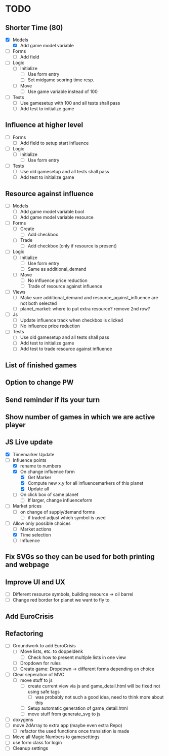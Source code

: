 # TODO

## **Shorter Time (80)**

- [x] Models
  - [x] Add game model variable
- [ ] Forms
  - [ ] Add field
- [ ] Logic
  - [ ] Initialize
    - [ ] Use form entry
    - [ ] Set midgame scoring time resp.
  - [ ] Move
    - [ ] Use game variable instead of 100
- [ ] Tests
  - [ ] Use gamesetup with 100 and all tests shall pass
  - [ ] Add test to initialize game

## **Influence at higher level**

- [ ] Forms
  - [ ] Add field to setup start influence
- [ ] Logic
  - [ ] Initialize
    - [ ] Use form entry
- [ ] Tests
  - [ ] Use old gamesetup and all tests shall pass
  - [ ] Add test to initialize game

## **Resource against influence**

- [ ] Models
  - [ ] Add game model variable bool
  - [ ] Add game model variable resource
- [ ] Forms
  - [ ] Create
    - [ ] Add checkbox
  - [ ] Trade
    - [ ] Add checkbox (only if resource is present)
- [ ] Logic
  - [ ] Initialize
    - [ ] Use form entry
    - [ ] Same as additional_demand
  - [ ] Move
    - [ ] No influence price reduction
    - [ ] Trade of resource against influence
- [ ] Views
  - [ ] Make sure additional_demand and resource_against_influence are not both selected
  - [ ] planet_market: where to put extra resource? remove 2nd row?
- [ ] Js
  - [ ] Update influence track when checkbox is clicked
  - [ ] No influence price reduction
- [ ] Tests
  - [ ] Use old gamesetup and all tests shall pass
  - [ ] Add test to initialize game
  - [ ] Add test to trade resource against influence

## **List of finished games**

## **Option to change PW**

## **Send reminder if its your turn**

## **Show number of games in which we are active player**

## **JS Live update**
- [x] Timemarker Update
- [ ] Influence points
  - [x] rename to numbers
  - [x] On change influence form
    - [x] Get Marker
    - [x] Compute new x,y for all influencemarkers of this planet
    - [x] Update all
  - [ ] On click box of same planet
    - [ ] If larger, change influenceform
- [ ] Market prices
  - [ ] on change of supply/demand forms
    - [ ] if traded adjust which symbol is used
- [ ] Allow only possible choices
  - [ ] Market actions
  - [x] Time selection
  - [ ] Influence

## **Fix SVGs so they can be used for both printing and webpage**

## **Improve UI and UX**

- [ ] Different resource symbols, building resource -> oil barrel
- [ ] Change red border for planet we want to fly to

## **Add EuroCrisis**

## **Refactoring**

- [ ] Groundwork to add EuroCrisis
  - [ ] Move lists, etc. to doppeldenk
    - [ ] Check how to present multiple lists in one view
  - [ ] Dropdown for rules
  - [ ] Create game: Dropdown -> different forms depending on choice
- [ ] Clear seperation of MVC
  - [ ] move stuff to js
    - [ ] create current view via js and game_detail.html will be fixed not using safe tags
      - [ ] was probably not such a good idea, need to think more about this
    - [ ] Setup automatic generation of game_detail.html
    - [ ] move stuff from generate_svg to js
- [ ] doxygens
- [ ] move 2dArray to extra app (maybe even extra Repo)
  - [ ] refactor the used functions once transistion is made
- [ ] Move all Magic Numbers to gamesettings
- [ ] use form class for login
- [ ] Cleanup settings
